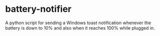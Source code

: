# battery-notifier
A python script for sending a Windows toast notification whenever the battery is down to 10% and also when it reaches 100% while plugged in.
